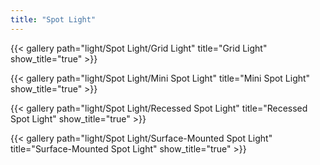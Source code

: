 ```yaml
---
title: "Spot Light"
---
```


{{< gallery path="light/Spot Light/Grid Light" title="Grid Light" show_title="true" >}}

{{< gallery path="light/Spot Light/Mini Spot Light" title="Mini Spot Light" show_title="true" >}}

{{< gallery path="light/Spot Light/Recessed Spot Light" title="Recessed Spot Light" show_title="true" >}}

{{< gallery path="light/Spot Light/Surface-Mounted Spot Light" title="Surface-Mounted Spot Light" show_title="true" >}}